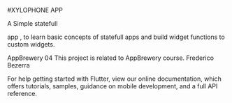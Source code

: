 #XYLOPHONE APP

A Simple statefull

app , to learn basic concepts of statefull apps and build widget functions to custom widgets.

AppBrewery 04 This project is related to AppBrewery course. Frederico Bezerra

For help getting started with Flutter, view our online documentation, which offers tutorials, samples, guidance on mobile development, and a full API reference.